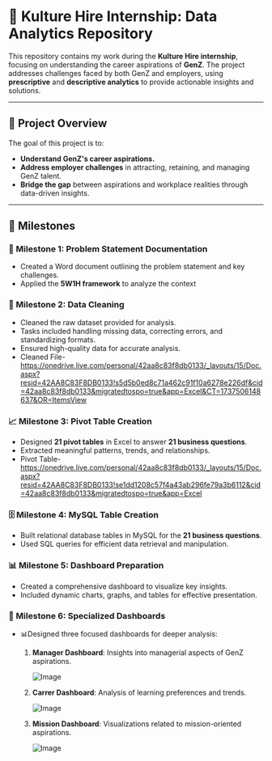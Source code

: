 # 🌟 Kulture Hire Internship: Data Analytics Repository  

This repository contains my work during the **Kulture Hire internship**, focusing on understanding the career aspirations of **GenZ**. The project addresses challenges faced by both GenZ and employers, using **prescriptive** and **descriptive analytics** to provide actionable insights and solutions.  

---

## 📌 Project Overview  
The goal of this project is to:  
- **Understand GenZ's career aspirations.**  
- **Address employer challenges** in attracting, retaining, and managing GenZ talent.  
- **Bridge the gap** between aspirations and workplace realities through data-driven insights.  

---

## 🚀 Milestones  
### 📝 Milestone 1: Problem Statement Documentation  
-  Created a Word document outlining the problem statement and key challenges.  
-  Applied the **5W1H framework** to analyze the context 
 
### 🧹 Milestone 2: Data Cleaning  
- Cleaned the raw dataset provided for analysis.  
-  Tasks included handling missing data, correcting errors, and standardizing formats.  
-  Ensured high-quality data for accurate analysis.
-  Cleaned File-https://onedrive.live.com/personal/42aa8c83f8db0133/_layouts/15/Doc.aspx?resid=42AA8C83F8DB0133!s5d5b0ed8c71a462c91f10a6278e226df&cid=42aa8c83f8db0133&migratedtospo=true&app=Excel&CT=1737506148637&OR=ItemsView 

### 📈 Milestone 3: Pivot Table Creation  
-  Designed **21 pivot tables** in Excel to answer **21 business questions**.  
-  Extracted meaningful patterns, trends, and relationships.
-  Pivot Table-https://onedrive.live.com/personal/42aa8c83f8db0133/_layouts/15/Doc.aspx?resid=42AA8C83F8DB0133!se1dd1208c57f4a43ab296fe79a3b6112&cid=42aa8c83f8db0133&migratedtospo=true&app=Excel  

### 🗄️ Milestone 4: MySQL Table Creation  
- Built relational database tables in MySQL for the **21 business questions**.  
- Used SQL queries for efficient data retrieval and manipulation.  

### 📊 Milestone 5: Dashboard Preparation  
- Created a comprehensive dashboard to visualize key insights.  
- Included dynamic charts, graphs, and tables for effective presentation.  

### 🎯 Milestone 6: Specialized Dashboards  
- 📊Designed three focused dashboards for deeper analysis:  
  1. **Manager Dashboard**: Insights into managerial aspects of GenZ aspirations.
   
     ![Image](https://github.com/user-attachments/assets/cfcd1064-82b2-4670-be48-2de4159db585)
     
  2. **Carrer Dashboard**: Analysis of learning preferences and trends.
     
     ![Image](https://github.com/user-attachments/assets/50a23bbb-c6d5-4126-aeaf-ecc24a22d047)
     
  3. **Mission Dashboard**: Visualizations related to mission-oriented aspirations.
   
     ![Image](https://github.com/user-attachments/assets/b379abf9-bb2a-4e4b-a24b-56143aee5fb4)
